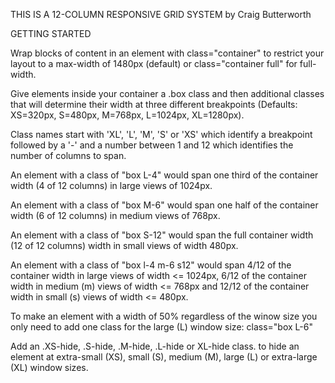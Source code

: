 THIS IS A 12-COLUMN RESPONSIVE GRID SYSTEM
by Craig Butterworth

GETTING STARTED

Wrap blocks of content in an element with class="container" to restrict your layout to a max-width of 1480px (default) or class="container full" for full-width.

Give elements inside your container a .box class and then additional classes that will determine their width at three different breakpoints (Defaults: XS=320px, S=480px, M=768px, L=1024px, XL=1280px).

Class names start with 'XL', 'L', 'M', 'S' or 'XS' which identify a breakpoint followed by a '-' and a number between 1 and 12 which identifies the number of columns to span. 

An element with a class of "box L-4" would span one third of the container width (4 of 12 columns) in large views of 1024px.

An element with a class of "box M-6" would span one half of the container width (6 of 12 columns) in medium views of 768px.

An element with a class of "box S-12" would span the full container width (12 of 12 columns) width in small views of width 480px.

An element with a class of "box l-4 m-6 s12" would span 4/12 of the container width in large views of width <= 1024px, 6/12 of the container width in medium (m) views of width <= 768px and 12/12 of the container width in small (s) views of width <= 480px.

To make an element with a width of 50% regardless of the winow size you only need to add one class for the large (L) window size: class="box L-6"

Add an .XS-hide, .S-hide, .M-hide, .L-hide or XL-hide class. to hide an element at extra-small (XS), small (S), medium (M), large (L) or extra-large (XL) window sizes.
